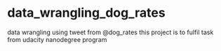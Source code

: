 # data_wrangling_dog_rates
data wrangling using tweet from @dog_rates
this project is to fulfil task from udacity nanodegree program
